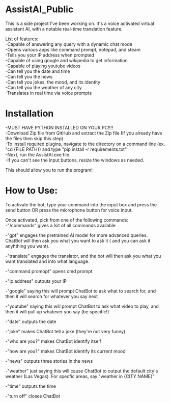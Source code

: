 # AssistAI_Public
This is a side project I've been working on. It's a voice activated virtual assistant AI, with a notable real-time translation feature.

List of features:  
-Capable of answering any query with a dynamic chat mode  
-Opens various apps like command prompt, notepad, and steam  
-Tells you your IP address when prompted  
-Capable of using google and wikipedia to get information  
-Capable of playing youtube videos  
-Can tell you the date and time  
-Can tell you the news  
-Can tell you jokes, the mood, and its identity  
-Can tell you the weather of any city  
-Translates in real time via voice prompts      

# Installation  
-MUST HAVE PYTHON INSTALLED ON YOUR PC!!!!  
-Download Zip file from GitHub and extract the Zip file (If you already have the files then skip this step)  
-To install required plugins, navigate to the directory on a command line (ex. "cd {FILE PATH}) and type "pip install -r requirements.txt"    
-Next, run the AssistAI.exe file.    
-If you can't see the input buttons, resize the windows as needed.  

This should allow you to run the program!  

# How to Use:  
To activate the bot, type your command into the input box and press the send button OR press the microphone button for voice input. 

Once activated, pick from one of the following commands:  
-"/commands" gives a lsit of all commands available  

-"gpt" engages the pretrained AI model for more advanced queries. ChatBot will then ask you what you want to ask it ( and you can ask it anyhthing you want).  

-"translate" engages the translator, and the bot will then ask you what you want translated and into what language.  

-"command promopt" opens cmd prompt  

-"ip address" outputs your IP  

-"google" saying this will prompt ChatBot to ask what to search for, and then it will search for whatever you say next 

-"youtube" saying this will prompt ChatBot to ask what video to play, and then it will pull up whatever you say (be specific!)  

-"date" outputs the date  

-"joke" makes ChatBot tell a joke (they're not very funny)  

-"who are you?" makes ChatBot identify itself

-"how are you?" makes ChatBot identify its current mood

-"news" outputs three stories in the news  

-"weather" just saying this will cause ChatBot to output the default city's weather (Las Vegas). For specfic areas, say "weather in {CITY NAME}" 

-"time" outputs the time  

-"turn off" closes ChatBot
